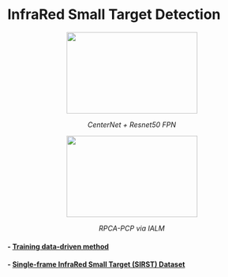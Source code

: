 # InfraRed Small Target Detection



<p align="center">
  <img width="265" height="165" src="../main/data_driven_method/images/my_modified_resnet_04_04_0.3tp_Misc_320.jpg">
</p>
<p align="center">
  <em>CenterNet + Resnet50 FPN</em>
</p>


<p align="center">
  <img width="265" height="165" src="../main/data_driven_method/images/FN__ialm_0.01_1000_150_Misc_320_target.jpg">
</p>
<p align="center">
  <em>RPCA-PCP via IALM</em>
</p>



#### - [Training data-driven method](../main/TRAINING.md)

#### - [Single-frame InfraRed Small Target (SIRST) Dataset](https://github.com/YimianDai/sirst)
